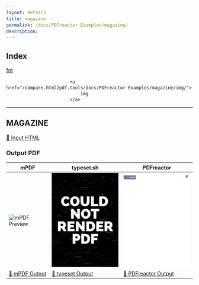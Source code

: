 ```yaml
---
layout: details
title: magazine
permalink: /docs/PDFreactor-Examples/magazine/
description: 
---
```


## Index
<div class="boxes">
                            <a href="/compare.html2pdf.tools/docs/PDFreactor-Examples/magazine/fnt/">
                                fnt
                            </a>

                            <a href="/compare.html2pdf.tools/docs/PDFreactor-Examples/magazine/img/">
                                img
                            </a>
</div>

<hr />

## MAGAZINE

[📄 Input HTML](/html/PDFreactor%20Examples/magazine/magazine.html)

### Output PDF

| mPDF | typeset.sh | PDFreactor |
|---------|---------|---------|
| ![mPDF Preview](mpdf__html_PDFreactor_Examples_magazine_magazine.html.png) | ![typeset Preview](typeset__html_PDFreactor_Examples_magazine_magazine.html.png) | ![PDFreactor Preview](pdfreactor__html_PDFreactor_Examples_magazine_magazine.html.png) |
| [📕 mPDF Output](mpdf__html_PDFreactor_Examples_magazine_magazine.html.pdf) | [📕 typeset Output](typeset__html_PDFreactor_Examples_magazine_magazine.html.pdf) | [📕 PDFreactor Output](pdfreactor__html_PDFreactor_Examples_magazine_magazine.html.pdf) |



